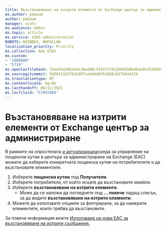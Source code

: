 ```yaml
---
title: Възстановяване на изтрити елементи от Exchange център за администриране
ms.author: pebaum
author: pebaum
manager: scotv
ms.audience: Admin
ms.topic: article
ms.service: o365-administration
ROBOTS: NOINDEX, NOFOLLOW
localization_priority: Priority
ms.collection: Adm_O365
ms.custom:
- "1800008"
- "5719"
ms.openlocfilehash: 72eefe436b3ad138add0cf4fd72f912b69298bd93e4b352d5802f015ec94cbc3
ms.sourcegitcommit: 920051182781bd97ce4d4d6fbd268cb37b84d239
ms.translationtype: MT
ms.contentlocale: bg-BG
ms.lasthandoff: 08/11/2021
ms.locfileid: "57897889"
---
```

# <a name="recover-deleted-items-from-exchange-admin-center"></a>Възстановяване на изтрити елементи от Exchange център за администриране

В рамките на опростената [и актуализирана](https://admin.exchange.microsoft.com/#/mailboxes)среда за управление на пощенски кутии в центъра за администриране на Exchange (EAC) можете да изберете конкретната пощенска кутия на потребителите и да възстановите елементите.

1. Изберете **пощенски кутии** под **Получатели**.
2. Изберете потребителя, от който искате да възстановите имейли.
3. Изберете **възстановяване на изтрити елементи**.
    - Може да се наложи да погледнете под **... повече** падащ списък, за да видите **възстановяване на изтрити елементи**.
4. Можете да използвате опциите за филтриране, за да намерите елементите, които трябва да възстановите.

За повече информация вижте [Използване на нови EAC за възстановяване на изтрити съобщения.](https://docs.microsoft.com/exchange/recipients-in-exchange-online/manage-user-mailboxes/recover-deleted-messages#use-new-eac-for-recovering-deleted-messages)

